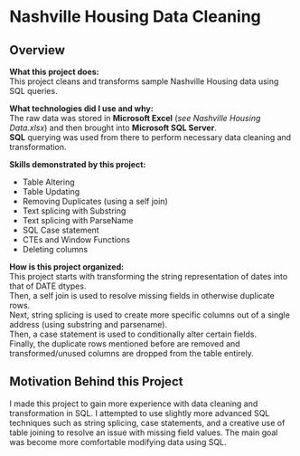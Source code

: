 Nashville Housing Data Cleaning
===============================

Overview
--------

**What this project does:**  
This project cleans and transforms sample Nashville Housing data using SQL queries.

**What technologies did I use and why:**  
The raw data was stored in **Microsoft Excel** (_see Nashville Housing Data.xlsx_) and then brought into **Microsoft SQL Server**.  
**SQL** querying was used from there to perform necessary data cleaning and transformation.

**Skills demonstrated by this project:**  
* Table Altering
* Table Updating
* Removing Duplicates (using a self join)
* Text splicing with Substring
* Text splicing with ParseName
* SQL Case statement
* CTEs and Window Functions
* Deleting columns

**How is this project organized:**  
This project starts with transforming the string representation of dates into that of DATE dtypes.  
Then, a self join is used to resolve missing fields in otherwise duplicate rows.  
Next, string splicing is used to create more specific columns out of a single address (using substring and parsename).  
Then, a case statement is used to conditionally alter certain fields.  
Finally, the duplicate rows mentioned before are removed and transformed/unused columns are dropped from the table entirely.


Motivation Behind this Project
------------------------------
I made this project to gain more experience with data cleaning and transformation in SQL. I attempted to use slightly more advanced SQL techniques such as string splicing, case statements, and a creative use of table joining to resolve an issue with missing field values. The main goal was become more comfortable modifying data using SQL.
